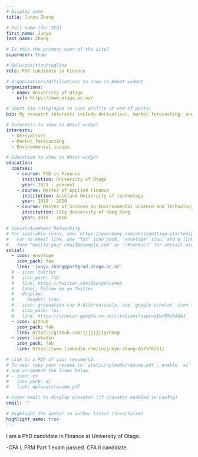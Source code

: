 ```yaml
---
# Display name
title: Junyu Zhang

# Full name (for SEO)
first_name: Junyu
last_name: Zhang

# Is this the primary user of the site?
superuser: true

# Role/position/tagline
role: PhD candidate in Finance

# Organizations/Affiliations to show in About widget
organizations:
  - name: University of Otago
    url: https://www.otago.ac.nz/

# Short bio (displayed in user profile at end of posts)
bio: My research interests include derivatives, market forecasting, and environmental finance.

# Interests to show in About widget
interests:
  - Derivatives
  - Market forecasting
  - Environmental issues

# Education to show in About widget
education:
  courses:
    - course: PhD in Finance
      institution: University of Otago
      year: 2021 - present
    - course: Master of Applied Finance
      institution: Auckland University of technology
      year: 2019 - 2020
    - course: Master of Science in Environmental Science and Technology
      institution: City University of Hong Kong
      year: 2015 - 2016

# Social/Academic Networking
# For available icons, see: https://wowchemy.com/docs/getting-started/page-builder/#icons
#   For an email link, use "fas" icon pack, "envelope" icon, and a link in the
#   form "mailto:your-email@example.com" or "/#contact" for contact widget.
social:
  - icon: envelope
    icon_pack: fas
    link: 'junyu.zhang@postgrad.otago.ac.nz'
  # - icon: twitter
  #   icon_pack: fab
  #   link: https://twitter.com/GeorgeCushen
  #   label: Follow me on Twitter
  #   display:
  #     header: true
  # - icon: graduation-cap # Alternatively, use `google-scholar` icon from `ai` icon pack
  #   icon_pack: fas
  #   link: https://scholar.google.co.uk/citations?user=sIwtMXoAAAAJ
  - icon: github
    icon_pack: fab
    link: https://github.com/jjjjjjjjyzhang
  - icon: linkedin
    icon_pack: fab
    link: https://www.linkedin.com/in/junyu-zhang-012376251/

# Link to a PDF of your resume/CV.
# To use: copy your resume to `static/uploads/resume.pdf`, enable `ai` icons in `params.yaml`,
# and uncomment the lines below.
# - icon: cv
#   icon_pack: ai
#   link: uploads/resume.pdf

# Enter email to display Gravatar (if Gravatar enabled in Config)
email: ''

# Highlight the author in author lists? (true/false)
highlight_name: true
---
```


I am a PhD candidate in Finance at University of Otago.


-CFA I, FRM Part 1 exam passed. CFA II candidate.



<!-- {{< icon name="download" pack="fas" >}} Download my {{< staticref "uploads/demo_resume.pdf" "newtab" >}}resumé{{< /staticref >}}. -->
